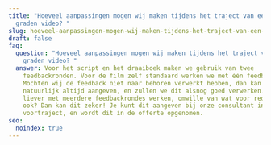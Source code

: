 ```yaml
---
title: "Hoeveel aanpassingen mogen wij maken tijdens het traject van een 360
  graden video? "
slug: hoeveel-aanpassingen-mogen-wij-maken-tijdens-het-traject-van-een-360-graden-video
draft: false
faq:
  question: "Hoeveel aanpassingen mogen wij maken tijdens het traject van een 360
    graden video? "
  answer: Voor het script en het draaiboek maken we gebruik van twee
    feedbackronden. Voor de film zelf standaard werken we met één feedbackronde.
    Mochten wij de feedback niet naar behoren verwerkt hebben, dan kan je dit
    natuurlijk altijd aangeven, en zullen we dit alsnog goed verwerken. Mocht je
    liever met meerdere feedbackrondes werken, omwille van wat voor reden dan
    ook? Dan kan dit zeker! Je kunt dit aangeven bij onze consultant in het
    voortraject, en wordt dit in de offerte opgenomen.
seo:
  noindex: true
---
```

